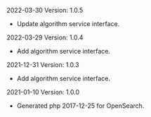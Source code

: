 2022-03-30 Version: 1.0.5
- Update algorithm service interface.

2022-03-29 Version: 1.0.4
- Add algorithm service interface.

2021-12-31 Version: 1.0.3
- Add algorithm service interface.

2021-01-10 Version: 1.0.0
- Generated php 2017-12-25 for OpenSearch.

